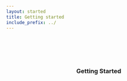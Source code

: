 ```yaml
---
layout: started
title: Getting started
include_prefix: ../
---
```


<section style="text-align:center;max-width: 1000px;margin:100px auto;">
  <h3><b>Getting Started<b></h3>
</section>
